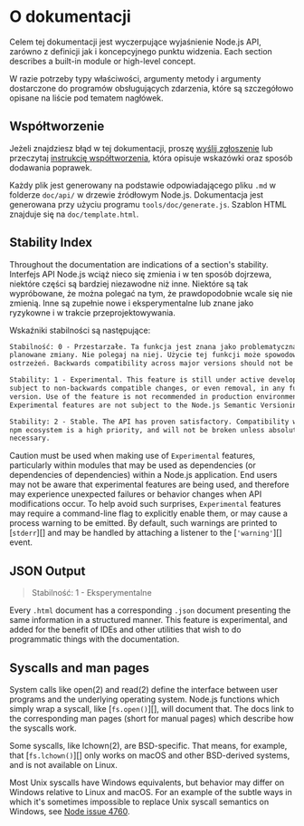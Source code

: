 # O dokumentacji

<!--introduced_in=v0.10.0-->

<!-- type=misc -->

Celem tej dokumentacji jest wyczerpujące wyjaśnienie Node.js API, zarówno z definicji jak i koncepcyjnego punktu widzenia. Each section describes a built-in module or high-level concept.

W razie potrzeby typy właściwości, argumenty metody i argumenty dostarczone do programów obsługujących zdarzenia, które są szczegółowo opisane na liście pod tematem nagłówek.

## Współtworzenie

Jeżeli znajdziesz błąd w tej dokumentacji, proszę [wyślij zgłoszenie](https://github.com/nodejs/node/issues/new) lub przeczytaj [instrukcję współtworzenia](https://github.com/nodejs/node/blob/master/CONTRIBUTING.md), która opisuje wskazówki oraz sposób dodawania poprawek.

Każdy plik jest generowany na podstawie odpowiadającego pliku `.md` w folderze `doc/api/` w drzewie źródłowym Node.js. Dokumentacja jest generowana przy użyciu programu `tools/doc/generate.js`. Szablon HTML znajduje się na `doc/template.html`.

## Stability Index

<!--type=misc-->

Throughout the documentation are indications of a section's stability. Interfejs API Node.js wciąż nieco się zmienia i w ten sposób dojrzewa, niektóre części są bardziej niezawodne niż inne. Niektóre są tak wypróbowane, że można polegać na tym, że prawdopodobnie wcale się nie zmienią. Inne są zupełnie nowe i eksperymentalne lub znane jako ryzykowne i w trakcie przeprojektowywania.

Wskaźniki stabilności są następujące:

```txt
Stabilność: 0 - Przestarzałe. Ta funkcja jest znana jako problematyczna i mogą być
planowane zmiany. Nie polegaj na niej. Użycie tej funkcji może spowodować pojawienie się
ostrzeżeń. Backwards compatibility across major versions should not be expected.
```

```txt
Stability: 1 - Experimental. This feature is still under active development and
subject to non-backwards compatible changes, or even removal, in any future
version. Use of the feature is not recommended in production environments.
Experimental features are not subject to the Node.js Semantic Versioning model.
```

```txt
Stability: 2 - Stable. The API has proven satisfactory. Compatibility with the
npm ecosystem is a high priority, and will not be broken unless absolutely
necessary.
```

Caution must be used when making use of `Experimental` features, particularly within modules that may be used as dependencies (or dependencies of dependencies) within a Node.js application. End users may not be aware that experimental features are being used, and therefore may experience unexpected failures or behavior changes when API modifications occur. To help avoid such surprises, `Experimental` features may require a command-line flag to explicitly enable them, or may cause a process warning to be emitted. By default, such warnings are printed to [`stderr`][] and may be handled by attaching a listener to the [`'warning'`][] event.

## JSON Output

<!-- YAML
added: v0.6.12
-->

> Stabilność: 1 - Eksperymentalne

Every `.html` document has a corresponding `.json` document presenting the same information in a structured manner. This feature is experimental, and added for the benefit of IDEs and other utilities that wish to do programmatic things with the documentation.

## Syscalls and man pages

System calls like open(2) and read(2) define the interface between user programs and the underlying operating system. Node.js functions which simply wrap a syscall, like [`fs.open()`][], will document that. The docs link to the corresponding man pages (short for manual pages) which describe how the syscalls work.

Some syscalls, like lchown(2), are BSD-specific. That means, for example, that [`fs.lchown()`][] only works on macOS and other BSD-derived systems, and is not available on Linux.

Most Unix syscalls have Windows equivalents, but behavior may differ on Windows relative to Linux and macOS. For an example of the subtle ways in which it's sometimes impossible to replace Unix syscall semantics on Windows, see [Node issue 4760](https://github.com/nodejs/node/issues/4760).